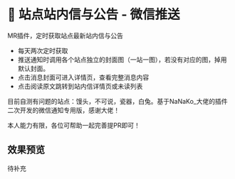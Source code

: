 
# 💌 站点站内信与公告 - 微信推送
MR插件，定时获取站点最新站内信与公告
- 每天两次定时获取
- 推送通知时调用各个站点独立的封面图（一站一图），若没有对应的图，掉用默认封面。
- 点击消息封面可进入详情页，查看完整消息内容
- 点击阅读原文跳转到站内信详情页或未读列表

目前自测有问题的站点：馒头，不可说，瓷器，白兔。基于NaNaKo_大佬的插件二次开发的微信通知专用版，感谢大佬！

本人能力有限，各位可帮助一起完善提PR即可！



## 效果预览
待补充
